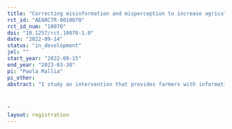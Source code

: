 ```yaml
---
title: "Correcting misinformation and misperception to increase agricultural technology adoption: the case of sweet potato cultivation in Uganda. "
rct_id: "AEARCTR-0010070"
rct_id_num: "10070"
doi: "10.1257/rct.10070-1.0"
date: "2022-09-14"
status: "in_development"
jel: ""
start_year: "2022-09-15"
end_year: "2023-03-30"
pi: "Paola Mallia"
pi_other:
abstract: "I study an intervention that provides farmers with information regarding vitamin A content of biofortified varieties, the causes of stresses (weather or virus/disease related) to sweet potato cultivation and objectively measured information on characteristics of the varieties cultivated in Uganda. This study aims to test if changes in farmers' incorrect priors can lead to changes in adoption rates of disease resistant or biofortified sweet potato varieties and other agricultural practices. The intervention is motivated by the discrepancy found between: i) farmers’ self-reported information regarding the traits of the sweet potato varieties cultivated and, ii) the results of the DNA fingerprinting analysis; and by farmers’ misdiagnosis of the sources of yield loss (i.e. not recognizing symptoms of common diseases and mistaking them for climate-related stress).

"
layout: registration
---
```


